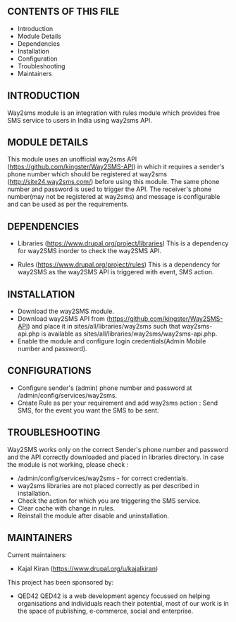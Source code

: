 CONTENTS OF THIS FILE
---------------------

 * Introduction
 * Module Details
 * Dependencies
 * Installation
 * Configuration
 * Troubleshooting
 * Maintainers


INTRODUCTION
------------

Way2sms module is an integration with rules module which provides free SMS
service to users in India using way2sms API.

MODULE DETAILS
--------------

This module uses an unofficial way2sms API
(https://github.com/kingster/Way2SMS-API) in which it requires a sender's
phone number which should be registered at way2sms
(http://site24.way2sms.com/) before using this module.
The same phone number and password is used to trigger the API. The
receiver's phone number(may not be registered at way2sms) and message
is configurable and can be used as per the requirements.

DEPENDENCIES
------------

* Libraries (https://www.drupal.org/project/libraries)
  This is a dependency for way2SMS inorder to check the way2SMS API.

* Rules (https://www.drupal.org/project/rules)
  This is a dependency for way2SMS as the way2SMS API is triggered with
  event, SMS action.

INSTALLATION
-------------

* Download the way2SMS module.
* Download way2SMS API from (https://github.com/kingster/Way2SMS-API)
  and place it in sites/all/libraries/way2sms
  such that way2sms-api.php is available as
  sites/all/libraries/way2sms/way2sms-api.php.
* Enable the module and configure login credentials(Admin Mobile number
  and password).

CONFIGURATIONS
--------------
* Configure sender's (admin) phone number and password at
  /admin/config/services/way2sms.
* Create Rule as per your requirement and add way2sms
  action : Send SMS, for the event you want the SMS to be sent.

TROUBLESHOOTING
---------------

Way2SMS works only on the correct Sender's phone number and password and
the API correctly downloaded and placed in libraries directory.
In case the module is not working, please check :
* /admin/config/services/way2sms - for correct credentials.
* way2sms libraries are not placed correctly as per described in installation.
* Check the action for which you are triggering the SMS service.
* Clear cache with change in rules.
* Reinstall the module after disable and uninstallation.

MAINTAINERS
-----------

Current maintainers:

 * Kajal Kiran (https://www.drupal.org/u/kajalkiran)

This project has been sponsored by:
 * QED42
  QED42 is a web development agency focussed on helping organisations and
  individuals reach their potential, most of our work is in the space of
  publishing, e-commerce, social and enterprise.
